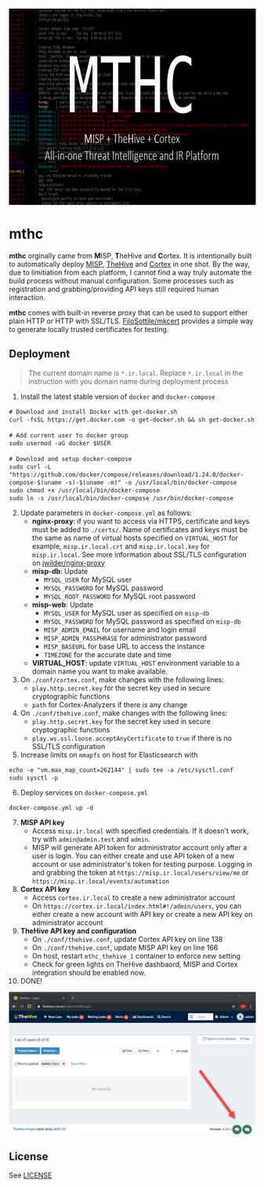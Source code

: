 <p align="center">
  <img width=700 height=400 src="imgs/cover.jpg">
</p>


# mthc

**mthc** orginally came from **M**ISP, **T**heHive and **C**ortex. It is intentionally built to automatically deploy [MISP](https://www.misp-project.org/), [TheHive](https://thehive-project.org/#section_thehive) and [Cortex](https://thehive-project.org/#section_cortex) in one shot. By the way, due to limitiation from each platform, I cannot find a way truly automate the build process without manual configuration. Some processes such as registration and grabbing/providing API keys still required human interaction.

**mthc** comes with built-in reverse proxy that can be used to support either plain HTTP or HTTP with SSL/TLS. [FiloSottile/mkcert](https://pe3zx.blogspot.com/2019/01/deploy-your-own-local-misp-with-https.html) provides a simple way to generate locally trusted certificates for testing.


## Deployment

> The current domain name is `*.ir.local`. Replace `*.ir.local` in the instruction with you domain name during deployment process

1. Install the latest stable version of `docker` and `docker-compose`

```
# Download and install Docker with get-docker.sh
curl -fsSL https://get.docker.com -o get-docker.sh && sh get-docker.sh

# Add current user to docker group
sudo usermod -aG docker $USER

# Download and setup docker-compose
sudo curl -L "https://github.com/docker/compose/releases/download/1.24.0/docker-compose-$(uname -s)-$(uname -m)" -o /usr/local/bin/docker-compose
sudo chmod +x /usr/local/bin/docker-compose
sudo ln -s /usr/local/bin/docker-compose /usr/bin/docker-compose
```

2. Update parameters in `docker-compose.yml` as follows:
    - **nginx-proxy**: if you want to access via HTTPS, certificate and keys must be added to `./certs/`. Name of certificates and keys must be the same as name of virtual hosts specified on `VIRTUAL_HOST` for example, `misp.ir.local.crt` and `misp.ir.local.key` for `misp.ir.local`.  See more information about SSL/TLS configuration on [jwilder/nginx-proxy](https://github.com/jwilder/nginx-proxy)
    - **misp-db**: Update
        - `MYSQL_USER` for MySQL user
        - `MYSQL_PASSWORD` for MySQL password
        - `MYSQL_ROOT_PASSWORD` for MySQL root password
    - **misp-web**: Update
        - `MYSQL_USER` for MySQL user as specified on `misp-db`
        - `MYSQL_PASSWORD` for MySQL password as specified on `misp-db`
        - `MISP_ADMIN_EMAIL` for username and login email
        - `MISP_ADMIN_PASSPHRASE` for administrator password
        - `MISP_BASEURL` for base URL to access the instance
        - `TIMEZONE` for the accurate date and time
    - **VIRTUAL_HOST**: update `VIRTUAL_HOST` environment variable to a domain name you want to make available.
3. On `./conf/cortex.conf`, make changes with the following lines:
    - `play.http.secret.key` for the secret key used in secure cryptographic functions
    - `path` for Cortex-Analyzers if there is any change
4. On `./conf/thehive.conf`, make changes with the following lines:
    - `play.http.secret.key` for the secret key used in secure cryptographic functions
    - `play.ws.ssl.loose.acceptAnyCertificate` to `true` if there is no SSL/TLS configuration
5. Increase limits on `mmapfs` on host for Elasticsearch with

```
echo -e "vm.max_map_count=262144" | sudo tee -a /etc/sysctl.conf
sudo sysctl -p
```

6. Deploy services on `docker-compose.yml`

```
docker-compose.yml up -d
```

7. **MISP API key**
    - Access `misp.ir.local` with specified credentials. If it doesn't work, try with `admin@admin.test` and `admin`.
    - MISP will generate API token for administrator account only after a user is login. You can either create and use API token of a new account or use administrator's token for testing purpose. Logging in and grabbing the token at `https://misp.ir.local/users/view/me` or `https://misp.ir.local/events/automation`
8. **Cortex API key**
    - Access `cortex.ir.local` to create a new administrator account
    - On `https://cortex.ir.local/index.html#!/admin/users`, you can either create a new account with API key or create a new API key on administrator account
9. **TheHive API key and configuration**
    - On `./conf/thehive.conf`, update Cortex API key on line 138
    - On `./conf/thehive.conf`, update MISP API key on line 166
    - On host, restart `mthc_thehive_1` container to enforce new setting
    - Check for green lights on TheHive dashbaord, MISP and Cortex integration should be enabled now.
10. DONE!

<p align="center">
  <img src="imgs/thehive.jpg">
</p>

## License

See [LICENSE](/LICENSE)